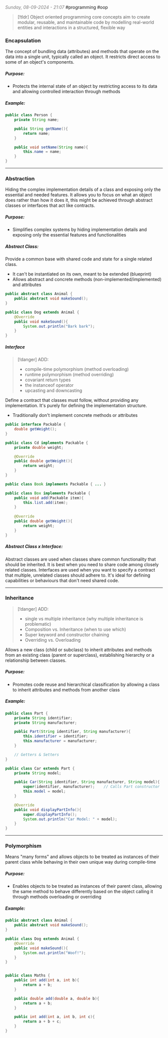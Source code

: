 <font color="#7f7f7f"><em>Sunday, 08-09-2024 - 21:07</em></font>
#programming #oop 

> [!tldr] Object oriented programming core concepts aim to create modular, reusable, and maintainable code by modelling real-world entities and interactions in a structured, flexible way

### Encapsulation
The concept of bundling data (attributes) and methods that operate on the data into a single unit, typically called an object. It restricts direct access to some of an object's components.

##### Purpose:
- Protects the internal state of an object by restricting access to its data and allowing controlled interaction through methods

##### Example:
```java
public class Person {
	private String name;

	public String getName(){
		return name;
	}

	public void setName(String name){
		this.name = name;
	}
}
```

---
### Abstraction
Hiding the complex implementation details of a class and exposing only the essential and needed features. It allows you to focus on what an object does rather than how it does it, this might be achieved through abstract classes or interfaces that act like contracts.

##### Purpose:
- Simplifies complex systems by hiding implementation details and exposing only the essential features and functionalities

##### Abstract Class:
Provide a common base with shared code and state for a single related class.

- It can't be instantiated on its own, meant to be extended (blueprint)
- Allows abstract and concrete methods (non-implemented/implemented) and attributes
```java
public abstract class Animal {
	public abstract void makeSound();
}

public class Dog extends Animal {
	@Override
	public void makeSound(){
		System.out.println("Bark bark");
	}
}
```

##### Interface

>[!danger]
> ADD:
> - compile-time polymorphism (method overloading)
> - runtime polymorphism (method overriding)
> - covariant return types
> - the instanceof operator
> - upcasting and downcasting


Define a contract that classes must follow, without providing any implementation. It's purely for defining the implementation structure.

- Traditionally don't implement concrete methods or attributes
```java
public interface Packable {
	double getWeight();
}

public class Cd implements Packable {
	private double weight;

	@Override
	public double getWeight(){
		return weight;
	}
}

public class Book implements Packable { ... }

public class Box implements Packable {
	public void add(Packable item){
		this.list.add(item);
	}
	
	@Override
	public double getWeight(){
		return weight;
	}
}
```
##### Abstract Class x Interface:
Abstract classes are used when classes share common functionality that should be inherited. It is best when you need to share code among closely related classes.
Interfaces are used when you want to specify a contract that multiple, unrelated classes should adhere to. It's ideal for defining capabilities or behaviours that don't need shared code.

---
### Inheritance

>[!danger] 
> ADD: 
> - single vs multiple inheritance (why multiple inheritance is problematic)
> - Composition vs. Inheritance (when to use which)
> - Super keyword and constructor chaining
> - Overriding vs. Overloading


Allows a new class (child or subclass) to inherit attributes and methods from an existing class (parent or superclass), establishing hierarchy or a relationship between classes.

##### Purpose:
- Promotes code reuse and hierarchical classification by allowing a class to inherit attributes and methods from another class

##### Example:
```java
public class Part {
	private String identifier;
	private String manufacturer;

	public Part(String identifier, String manufacturer){
		this.identifier = identifier;
		this.manufacturer = manufacturer;
	}

	// Getters & Setters
}

public class Car extends Part {
	private String model;

	public Car(String identifier, String manufacturer, String model){
		super(identifier, manufacturer);    // Calls Part constructor
		this.model = model;
	}

	@Override
	public void displayPartInfo(){
		super.displayPartInfo();
		System.out.println("Car Model: " + model);
	}
}
```

---
### Polymorphism
Means "many forms" and allows objects to be treated as instances of their parent class while behaving in their own unique way during compile-time

##### Purpose:
- Enables objects to be treated as instances of their parent class, allowing the same method to behave differently based on the object calling it through methods overloading or overriding

##### Example:
```java
public abstract class Animal {
	public abstract void makeSound();
}

public class Dog extends Animal {
	@Override
	public void makeSound(){
		System.out.println("Woof!");
	}
}


public class Maths {
	public int add(int a, int b){
		return a + b;
	}

	public double add(double a, double b){
		return a + b;
	}

	public int add(int a, int b, int c){
		return a + b + c;
	}
}
```